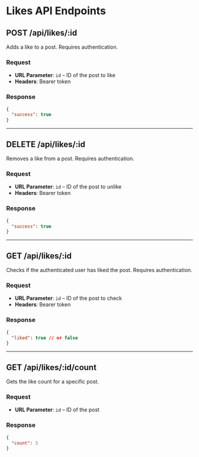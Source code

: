 # Likes API Endpoints

## POST /api/likes/:id
Adds a like to a post. Requires authentication.

### Request
- **URL Parameter**: `id` – ID of the post to like
- **Headers**: Bearer token

### Response
```json
{
  "success": true
}
```

---

## DELETE /api/likes/:id
Removes a like from a post. Requires authentication.

### Request
- **URL Parameter**: `id` – ID of the post to unlike
- **Headers**: Bearer token

### Response
```json
{
  "success": true
}
```

---

## GET /api/likes/:id
Checks if the authenticated user has liked the post. Requires authentication.

### Request
- **URL Parameter**: `id` – ID of the post to check
- **Headers**: Bearer token

### Response
```json
{
  "liked": true // or false
}
```

---

## GET /api/likes/:id/count
Gets the like count for a specific post.

### Request
- **URL Parameter**: `id` – ID of the post

### Response
```json
{
  "count": 5
}
```
